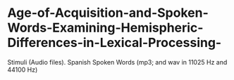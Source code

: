 # Age-of-Acquisition-and-Spoken-Words-Examining-Hemispheric-Differences-in-Lexical-Processing-
Stimuli (Audio files). Spanish Spoken Words (mp3; and wav in 11025 Hz and 44100 Hz)
